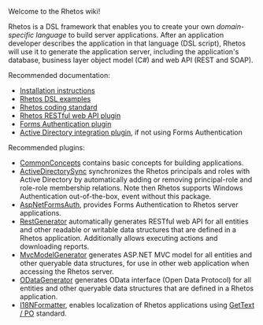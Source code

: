 Welcome to the Rhetos wiki!

Rhetos is a DSL framework that enables you to create your own *domain-specific language* to build server applications.
After an application developer describes the application in that language (DSL script), Rhetos will
use it to generate the application server, including the application's database,
business layer object model (C#) and web API (REST and SOAP).

Recommended documentation:

* [Installation instructions](https://github.com/Rhetos/Rhetos/blob/master/Readme.md)
* [Rhetos DSL examples](https://github.com/Rhetos/Rhetos/wiki/Rhetos-DSL-examples)
* [Rhetos coding standard](https://github.com/Rhetos/Rhetos/wiki/Rhetos-coding-standard)
* [Rhetos RESTful web API plugin](https://github.com/Rhetos/RestGenerator/blob/master/Readme.md)
* [Forms Authentication plugin](https://github.com/Rhetos/Rhetos/blob/master/AspNetFormsAuth/Readme.md)
* [Active Directory integration plugin](https://github.com/Rhetos/Rhetos/blob/master/ActiveDirectorySync/Readme.md), if not using Forms Authentication

Recommended plugins:

* [CommonConcepts](https://github.com/Rhetos/Rhetos/tree/master/CommonConcepts) contains basic concepts for building applications.
* [ActiveDirectorySync](https://github.com/Rhetos/Rhetos/tree/master/ActiveDirectorySync) synchronizes the Rhetos principals and roles with Active Directory by automatically adding or removing principal-role and role-role membership relations. Note then Rhetos supports Windows Authentication out-of-the-box, event without this package.
* [AspNetFormsAuth](https://github.com/Rhetos/Rhetos/tree/master/AspNetFormsAuth), provides Forms Authentication to Rhetos server applications.
* [RestGenerator](https://github.com/Rhetos/RestGenerator) automatically generates RESTful web API for all entities and other readable or writable data structures that are defined in a Rhetos application. Additionally allows executing actions and downloading reports.
* [MvcModelGenerator](https://github.com/Rhetos/MvcModelGenerator) generates ASP.NET MVC model for all entities and other queryable data structures, for use in other web application when accessing the Rhetos server.
* [ODataGenerator](https://github.com/Rhetos/ODataGenerator) generates OData interface (Open Data Protocol) for all entities and other queryable data structures that are defined in a Rhetos application.
* [I18NFormatter](https://github.com/Rhetos/I18NFormatter), enables localization of Rhetos applications using [GetText / PO](http://en.wikipedia.org/wiki/Gettext) standard.
